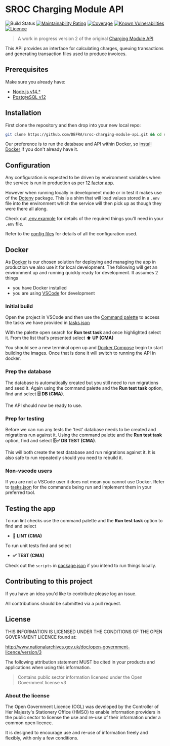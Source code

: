 # SROC Charging Module API

![Build Status](https://github.com/DEFRA/sroc-charging-module-api/workflows/CI/badge.svg?branch=main)
[![Maintainability Rating](https://sonarcloud.io/api/project_badges/measure?project=DEFRA_sroc-charging-module-api&metric=sqale_rating)](https://sonarcloud.io/dashboard?id=DEFRA_sroc-charging-module-api)
[![Coverage](https://sonarcloud.io/api/project_badges/measure?project=DEFRA_sroc-charging-module-api&metric=coverage)](https://sonarcloud.io/dashboard?id=DEFRA_sroc-charging-module-api)
[![Known Vulnerabilities](https://snyk.io/test/github/DEFRA/sroc-charging-module-api/badge.svg)](https://snyk.io/test/github/DEFRA/sroc-charging-module-api)
[![Licence](https://img.shields.io/badge/Licence-OGLv3-blue.svg)](http://www.nationalarchives.gov.uk/doc/open-government-licence/version/3)

> A work in progress version 2 of the original [Charging Module API](https://github.com/DEFRA/charging-module-api)

This API provides an interface for calculating charges, queuing transactions and generating transaction files used to produce invoices.

## Prerequisites

Make sure you already have:

- [Node.js v14.*](https://nodejs.org/en/)
- [PostgreSQL v12](https://www.postgresql.org/)

## Installation

First clone the repository and then drop into your new local repo:

```bash
git clone https://github.com/DEFRA/sroc-charging-module-api.git && cd sroc-charging-module-api
```

Our preference is to run the database and API within Docker, so [install Docker](https://docs.docker.com/get-docker/) if you don't already have it.

## Configuration

Any configuration is expected to be driven by environment variables when the service is run in production as per [12 factor app](https://12factor.net/config).

However when running locally in development mode or in test it makes use of the [Dotenv](https://github.com/motdotla/dotenv) package. This is a shim that will load values stored in a `.env` file into the environment which the service will then pick up as though they were there all along.

Check out [.env.example](/.env.example) for details of the required things you'll need in your `.env` file.

Refer to the [config files](config) for details of all the configuration used.

## Docker

As [Docker](https://www.docker.com/) is our chosen solution for deploying and managing the app in production we also use it for local development. The following will get an environment up and running quickly ready for development. It assumes 2 things

- you have Docker installed
- you are using [VSCode](https://code.visualstudio.com/) for development

### Initial build

Open the project in VSCode and then use the [Command palette](https://code.visualstudio.com/docs/getstarted/userinterface#_command-palette) to access the tasks we have provided in [tasks.json](.vscode/tasks.json)

With the palette open search for **Run test task** and once highlighted select it. From the list that's presented select **⬆️ UP (CMA)**

You should see a new terminal open up and [Docker Compose](https://docs.docker.com/compose/) begin to start building the images. Once that is done it will switch to running the API in docker.

### Prep the database

The database is automatically created but you still need to run migrations and seed it. Again using the command palette and the **Run test task** option, find and select **🗄️ DB (CMA)**.

The API should now be ready to use.

### Prep for testing

Before we can run any tests the 'test' database needs to be created and migrations run against it. Using the command palette and the **Run test task** option, find and select **🗄️✅ DB TEST (CMA)**.

This will both create the test database and run migrations against it. It is also safe to run repeatedly should you need to rebuild it.

### Non-vscode users

If you are not a VSCode user it does not mean you cannot use Docker. Refer to [tasks.json](.vscode/tasks.json) for the commands being run and implement them in your preferred tool.

## Testing the app

To run lint checks use the command palette and the **Run test task** option to find and select

- **🔎 LINT (CMA)**

To run unit tests find and select

- **✅ TEST (CMA)**

Check out the `scripts` in [package.json](package.json) if you intend to run things locally.

## Contributing to this project

If you have an idea you'd like to contribute please log an issue.

All contributions should be submitted via a pull request.

## License

THIS INFORMATION IS LICENSED UNDER THE CONDITIONS OF THE OPEN GOVERNMENT LICENCE found at:

<http://www.nationalarchives.gov.uk/doc/open-government-licence/version/3>

The following attribution statement MUST be cited in your products and applications when using this information.

> Contains public sector information licensed under the Open Government license v3

### About the license

The Open Government Licence (OGL) was developed by the Controller of Her Majesty's Stationery Office (HMSO) to enable information providers in the public sector to license the use and re-use of their information under a common open licence.

It is designed to encourage use and re-use of information freely and flexibly, with only a few conditions.
